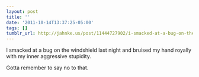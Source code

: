 ```yaml
---
layout: post
title: ''
date: '2011-10-14T13:37:25-05:00'
tags: []
tumblr_url: http://jahnke.us/post/11444727902/i-smacked-at-a-bug-on-the-windshield-last-night
---
```

I smacked at a bug on the windshield last night and bruised my hand royally with my inner aggressive stupidity. 

Gotta remember to say no to that.
